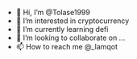 - 👋 Hi, I’m @Tolase1999
- 👀 I’m interested in cryptocurrency 
- 🌱 I’m currently learning defi
- 💞️ I’m looking to collaborate on ...
- 📫 How to reach me @_Iamqot

<!---
Tolase1999/Tolase1999 is a ✨ special ✨ repository because its `README.md` (this file) appears on your GitHub profile.
You can click the Preview link to take a look at your changes.
--->
